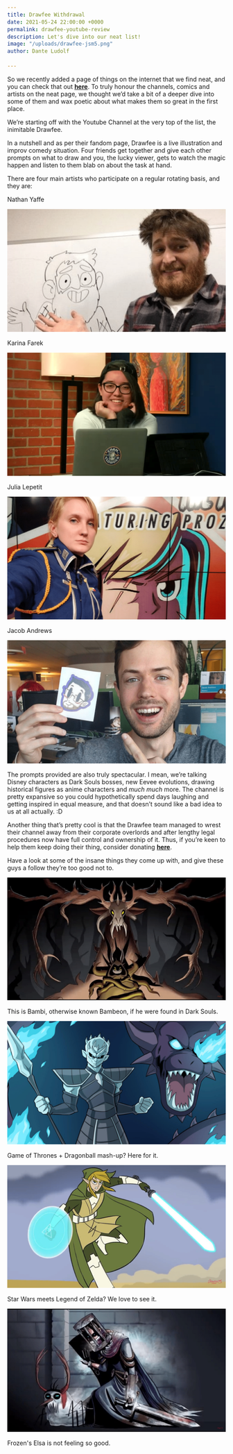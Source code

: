 ```yaml
---
title: Drawfee Withdrawal
date: 2021-05-24 22:00:00 +0000
permalink: drawfee-youtube-review
description: Let's dive into our neat list!
image: "/uploads/drawfee-jsm5.png"
author: Dante Ludolf

---
```

So we recently added a page of things on the internet that we find neat, and you can check that out [**here**](https://justsketch.me/neat/). To truly honour the channels, comics and artists on the neat page, we thought we’d take a bit of a deeper dive into some of them and wax poetic about what makes them so great in the first place.

We’re starting off with the Youtube Channel at the very top of the list, the inimitable Drawfee.

In a nutshell and as per their fandom page, Drawfee is a live illustration and improv comedy situation. Four friends get together and give each other prompts on what to draw and you, the lucky viewer, gets to watch the magic happen and listen to them blab on about the task at hand.

There are four main artists who participate on a regular rotating basis, and they are:

Nathan Yaffe

![](/uploads/drawfee-jsm1.png)

Karina Farek

![](/uploads/drawfee-jsm3.png)

Julia Lepetit

![](/uploads/drawfee-jsm2.png)

Jacob Andrews

![](/uploads/drawfee-jsm4.png)

The prompts provided are also truly spectacular. I mean, we’re talking Disney characters as Dark Souls bosses, new Eevee evolutions, drawing historical figures as anime characters and _much much_ more. The channel is pretty expansive so you could hypothetically spend days laughing and getting inspired in equal measure, and that doesn’t sound like a bad idea to us at all actually. :D

Another thing that’s pretty cool is that the Drawfee team managed to wrest their channel away from their corporate overlords and after lengthy legal procedures now have full control and ownership of it. Thus, if you’re keen to help them keep doing their thing, consider donating [**here**](https://www.patreon.com/drawfee).

Have a look at some of the insane things they come up with, and give these guys a follow they’re too good not to.

![](/uploads/drawfee-jsm7.png)

This is Bambi, otherwise known Bambeon, if he were found in Dark Souls.

![](/uploads/drawfee-jsm9.png)

Game of Thrones + Dragonball mash-up? Here for it. 

![](/uploads/drawfee-jsm6.png)

Star Wars meets Legend of Zelda? We love to see it.

![](/uploads/drawfee-jsm8.png)

Frozen's Elsa is not feeling so good. 